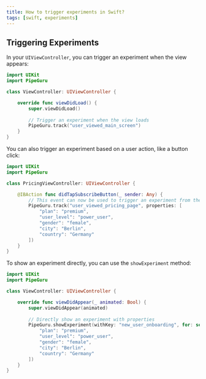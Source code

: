 ```yaml
---
title: How to trigger experiments in Swift?
tags: [swift, experiments]
---
```


## Triggering Experiments

In your `UIViewController`, you can trigger an experiment when the view appears:

```swift
import UIKit
import PipeGuru

class ViewController: UIViewController {

    override func viewDidLoad() {
        super.viewDidLoad()
        
        // Trigger an experiment when the view loads
        PipeGuru.track("user_viewed_main_screen")
    }
}
```

You can also trigger an experiment based on a user action, like a button click:

```swift
import UIKit
import PipeGuru

class PricingViewController: UIViewController {

    @IBAction func didTapSubscribeButton(_ sender: Any) {
        // This event can now be used to trigger an experiment from the PipeGuru dashboard
        PipeGuru.track("user_viewed_pricing_page", properties: [
            "plan": "premium",
            "user_level": "power_user",
            "gender": "female",
            "city": "Berlin",
            "country": "Germany"
        ])
    }
}
```

To show an experiment directly, you can use the `showExperiment` method:

```swift
import UIKit
import PipeGuru

class ViewController: UIViewController {

    override func viewDidAppear(_ animated: Bool) {
        super.viewDidAppear(animated)
        
        // Directly show an experiment with properties
        PipeGuru.showExperiment(withKey: "new_user_onboarding", for: self, properties: [
            "plan": "premium",
            "user_level": "power_user",
            "gender": "female",
            "city": "Berlin",
            "country": "Germany"
        ])
    }
}
```